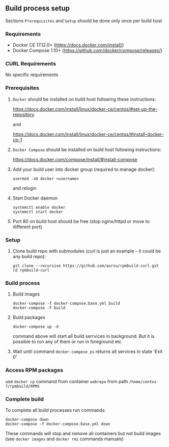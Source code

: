 ## Build process setup

Sections `Prerequisites` and `Setup` should be done only once per build host

### Requirements

* Docker CE 17.12.0+ (https://docs.docker.com/install/)
* Docker Compose 1.10+ (https://github.com/docker/compose/releases/)

### CURL Requirements

No specific requirements

### Prerequisites

1. `Docker` should be installed on build host following these instructions:

    https://docs.docker.com/install/linux/docker-ce/centos/#set-up-the-repository

    and

    https://docs.docker.com/install/linux/docker-ce/centos/#install-docker-ce-1

2. `Docker Compose` should be installed on build host following instructions:

    https://docs.docker.com/compose/install/#install-compose

3. Add your build user into docker group (required to manage docker):

    ```
    usermod -aG docker <username>
    ```

    and relogin

4. Start Docker daemon

    ```
    systemctl enable docker
    systemctl start docker
    ```

5. Port 80 on build host should be free (stop nginx/httpd or move to different
port)

### Setup

1. Clone build repo with submodules (curl is just an example - it could be
any build repo):

    ```
    git clone --recursive https://github.com/aursu/rpmbuild-curl.git
    cd rpmbuild-curl
    ```

### Build process


1. Build images

    ```
    docker-compose -f docker-compose.base.yml build
    docker-compose -f build
    ```

2. Build packages

    ```
    docker-compose up -d
    ```

    command above will start all build serrvices in background. But it is possible
to run any of them or run in foreground etc

3. Wait until command `docker-compose ps` returns all services in state 'Exit 0'

### Access RPM packages

use `docker cp` command from container `webrepo` from path `/home/centos-7/rpmbuild/RPMS`

### Complete build

To complete all build processes run commands:

```
docker-compose down
docker-compose -f docker-compose.base.yml down
```

These commands will stop and remove all containers but not build images (see
`docker images` and `docker rmi` commands manuals)